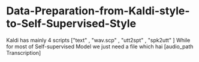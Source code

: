 # Data-Preparation-from-Kaldi-style-to-Self-Supervised-Style
Kaldi has mainly 4 scripts ["text" , "wav.scp" , "utt2spt" , "spk2utt" ] 
While for most of Self-supervised Model we just need a file which hai [audio_path   Transcription]
